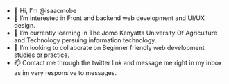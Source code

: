 - 👋 Hi, I’m @isaacmobe
- 👀 I’m interested in Front and backend web development and UI/UX design.
- 🌱 I’m currently learning in The Jomo Kenyatta University Of Agriculture and Technology persuing information technology.
- 💞️ I’m looking to collaborate on Beginner friendly web development studies or practice.
- 📫 Contact me through the twitter link and message me right in my inbox as im very responsive to messages.

<!---
isaacmobe/isaacmobe is a ✨ special ✨ repository because its `README.md` (this file) appears on your GitHub profile.
You can click the Preview link to take a look at your changes.
--->
